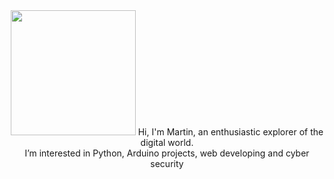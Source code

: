 <center>
<img src="https://www.martinlukasek.cz/imgs/zajic-logo-400x461.png" width="200">
Hi, I'm Martin, an enthusiastic explorer of the digital world.<br>
I’m interested in Python, Arduino projects, web developing and cyber security
</center>


<!---
Zajic86/Zajic86 is a ✨ special ✨ repository because its `README.md` (this file) appears on your GitHub profile.
You can click the Preview link to take a look at your changes.
--->
